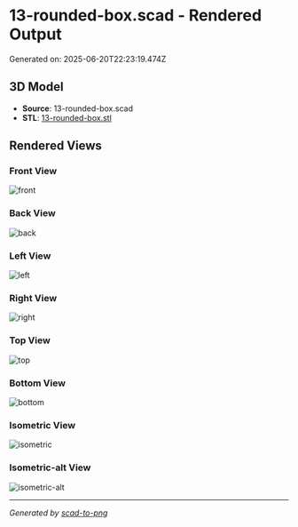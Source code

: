 # 13-rounded-box.scad - Rendered Output

Generated on: 2025-06-20T22:23:19.474Z

## 3D Model

- **Source**: 13-rounded-box.scad
- **STL**: [13-rounded-box.stl](./13-rounded-box.stl)

## Rendered Views

### Front View
![front](./front.png)

### Back View
![back](./back.png)

### Left View
![left](./left.png)

### Right View
![right](./right.png)

### Top View
![top](./top.png)

### Bottom View
![bottom](./bottom.png)

### Isometric View
![isometric](./isometric.png)

### Isometric-alt View
![isometric-alt](./isometric-alt.png)

---
*Generated by [scad-to-png](https://github.com/imjasonh/scad-to-png)*

